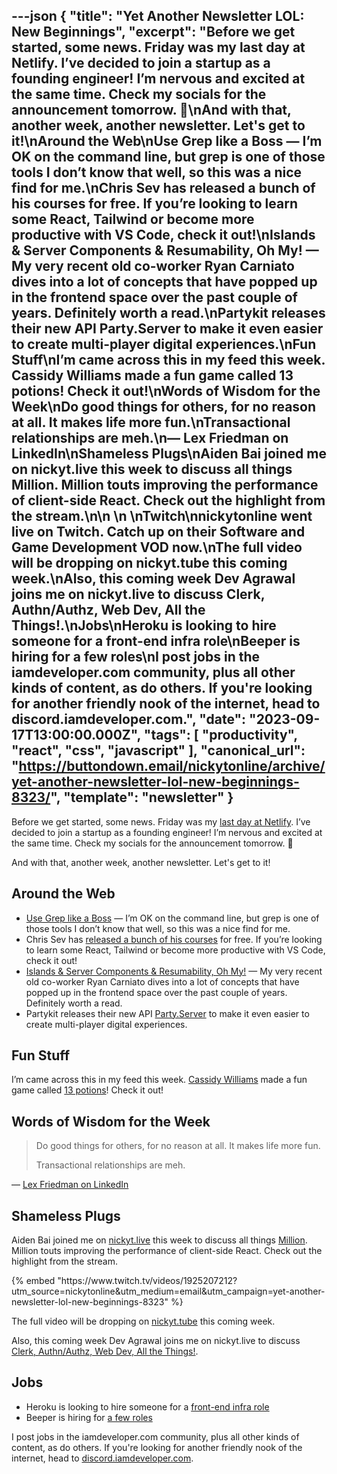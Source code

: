 ---json
{
  "title": "Yet Another Newsletter LOL: New Beginnings",
  "excerpt": "Before we get started, some news. Friday was my last day at Netlify. I’ve decided to join a startup as a founding engineer! I’m nervous and excited at the same time. Check my socials for the announcement tomorrow. 👀\nAnd with that, another week, another newsletter. Let's get to it!\nAround the Web\nUse Grep like a Boss — I’m OK on the command line, but grep is one of those tools I don’t know that well, so this was a nice find for me.\nChris Sev has released a bunch of his courses for free. If you’re looking to learn some React, Tailwind or become more productive with VS Code, check it out!\nIslands & Server Components & Resumability, Oh My! — My very recent old co-worker Ryan Carniato dives into a lot of concepts that have popped up in the frontend space over the past couple of years. Definitely worth a read.\nPartykit releases their new API Party.Server to make it even easier to create multi-player digital experiences.\nFun Stuff\nI’m came across this in my feed this week. Cassidy Williams made a fun game called 13 potions! Check it out!\nWords of Wisdom for the Week\nDo good things for others, for no reason at all. It makes life more fun.\nTransactional relationships are meh.\n— Lex Friedman on LinkedIn\nShameless Plugs\nAiden Bai joined me on nickyt.live this week to discuss all things Million. Million touts improving the performance of client-side React. Check out the highlight from the stream.\n\n        \n    \nTwitch\nnickytonline went live on Twitch. Catch up on their Software and Game Development VOD now.\nThe full video will be dropping on nickyt.tube this coming week.\nAlso, this coming week Dev Agrawal joins me on nickyt.live to discuss Clerk, Authn/Authz, Web Dev, All the Things!.\nJobs\nHeroku is looking to hire someone for a front-end infra role\nBeeper is hiring for a few roles\nI post jobs in the iamdeveloper.com community, plus all other kinds of content, as do others. If you're looking for another friendly nook of the internet, head to discord.iamdeveloper.com.",
  "date": "2023-09-17T13:00:00.000Z",
  "tags": [
    "productivity",
    "react",
    "css",
    "javascript"
  ],
  "canonical_url": "https://buttondown.email/nickytonline/archive/yet-another-newsletter-lol-new-beginnings-8323/",
  "template": "newsletter"
}
---

<p>Before we get started, some news. Friday was my <a href="https://x.com/nickytonline/status/1702797217478709696?utm_source=nickytonline&amp;utm_medium=email&amp;utm_campaign=yet-another-newsletter-lol-new-beginnings-8323" target="_blank">last day at Netlify</a>. I’ve decided to join a startup as a founding engineer! I’m nervous and excited at the same time. Check my socials for the announcement tomorrow. 👀</p>
<p>And with that, another week, another newsletter. Let's get to it!</p>
<h2>Around the Web</h2>
<ul>
<li><a href="https://levelup.gitconnected.com/use-grep-like-a-boss-9c07a147c5b2?utm_source=nickytonline&amp;utm_medium=email&amp;utm_campaign=yet-another-newsletter-lol-new-beginnings-8323" target="_blank">Use Grep like a Boss</a> — I’m OK on the command line, but grep is one of those tools I don’t know that well, so this was a nice find for me.</li>
<li>Chris Sev has <a href="https://x.com/chris__sev/status/1702343305223451069?utm_source=nickytonline&amp;utm_medium=email&amp;utm_campaign=yet-another-newsletter-lol-new-beginnings-8323" target="_blank">released a bunch of his courses</a> for free. If you’re looking to learn some React, Tailwind or become more productive with VS Code, check it out!</li>
<li><a href="https://dev.to/this-is-learning/islands-server-components-resumability-oh-my-319d?utm_source=nickytonline&amp;utm_medium=email&amp;utm_campaign=yet-another-newsletter-lol-new-beginnings-8323" target="_blank">Islands &amp; Server Components &amp; Resumability, Oh My!</a> — My very recent old co-worker Ryan Carniato dives into a lot of concepts that have popped up in the frontend space over the past couple of years. Definitely worth a read.</li>
<li>Partykit releases their new API <a href="https://blog.partykit.io/posts/partyserver-api?utm_source=nickytonline&amp;utm_medium=email&amp;utm_campaign=yet-another-newsletter-lol-new-beginnings-8323" target="_blank">Party.Server</a> to make it even easier to create multi-player digital experiences.</li>
</ul>
<h2>Fun Stuff</h2>
<p>I’m came across this in my feed this week. <a href="https://x.com/cassidoo/status/1701615851827319018?utm_source=nickytonline&amp;utm_medium=email&amp;utm_campaign=yet-another-newsletter-lol-new-beginnings-8323" target="_blank">Cassidy Williams</a> made a fun game called <a href="https://thirteen-potions.netlify.app/?utm_source=nickytonline&amp;utm_medium=email&amp;utm_campaign=yet-another-newsletter-lol-new-beginnings-8323" target="_blank">13 potions</a>! Check it out!</p>
<h2>Words of Wisdom for the Week</h2>
<blockquote>
<p>Do good things for others, for no reason at all. It makes life more fun.</p>
<p>Transactional relationships are meh.</p>
</blockquote>
<p>— <a href="https://www.linkedin.com/posts/lexfridman_do-good-things-for-others-for-no-reason-activity-7108841283430862848-33Hk?utm_source=nickytonline&amp;utm_medium=email&amp;utm_campaign=yet-another-newsletter-lol-new-beginnings-8323" target="_blank">Lex Friedman on LinkedIn</a></p>
<h2>Shameless Plugs</h2>
<p>Aiden Bai joined me on <a href="https://nickyt.live?utm_source=nickytonline&amp;utm_medium=email&amp;utm_campaign=yet-another-newsletter-lol-new-beginnings-8323" target="_blank">nickyt.live</a> this week to discuss all things <a href="https://million.dev?utm_source=nickytonline&amp;utm_medium=email&amp;utm_campaign=yet-another-newsletter-lol-new-beginnings-8323" target="_blank">Million</a>. Million touts improving the performance of client-side React. Check out the highlight from the stream.</p>{% embed "https://www.twitch.tv/videos/1925207212?utm_source=nickytonline&amp;utm_medium=email&amp;utm_campaign=yet-another-newsletter-lol-new-beginnings-8323" %}
<p>The full video will be dropping on <a href="https://nickyt.tube?utm_source=nickytonline&amp;utm_medium=email&amp;utm_campaign=yet-another-newsletter-lol-new-beginnings-8323" target="_blank">nickyt.tube</a> this coming week.</p>
<p>Also, this coming week Dev Agrawal joins me on nickyt.live to discuss <a href="https://www.nickyt.co/pages/stream-schedule/?utm_source=nickytonline&amp;utm_medium=email&amp;utm_campaign=yet-another-newsletter-lol-new-beginnings-8323#dev-agrawal-clerk-authn-authz-web-dev-all-the-things-" target="_blank">Clerk, Authn/Authz, Web Dev, All the Things!</a>.</p>
<h2>Jobs</h2>
<ul>
<li>Heroku is looking to hire someone for a <a href="https://www.heroku.com/careers/lead-software-engineer-front-end-infrastructure-246?utm_source=nickytonline&amp;utm_medium=email&amp;utm_campaign=yet-another-newsletter-lol-new-beginnings-8323" target="_blank">front-end infra role</a></li>
<li>Beeper is hiring for <a href="https://jobs.ashbyhq.com/beeper?locationId=9a9a0cb4-df3e-4a0b-af3b-47b594a531c5&amp;utm_source=nickytonline&amp;utm_medium=email&amp;utm_campaign=yet-another-newsletter-lol-new-beginnings-8323" target="_blank">a few roles</a></li>
</ul>
<p>I post jobs in the iamdeveloper.com community, plus all other kinds of content, as do others. If you're looking for another friendly nook of the internet, head to <a href="https://discord.iamdeveloper.com?utm_source=nickytonline&amp;utm_medium=email&amp;utm_campaign=yet-another-newsletter-lol-new-beginnings-8323" target="_blank">discord.iamdeveloper.com</a>.</p>

